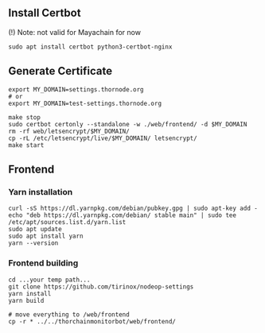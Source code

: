 ## Install Certbot

(!) Note: not valid for Mayachain for now
 
```
sudo apt install certbot python3-certbot-nginx
```

## Generate Certificate

```
export MY_DOMAIN=settings.thornode.org
# or 
export MY_DOMAIN=test-settings.thornode.org

make stop
sudo certbot certonly --standalone -w ./web/frontend/ -d $MY_DOMAIN
rm -rf web/letsencrypt/$MY_DOMAIN/
cp -rL /etc/letsencrypt/live/$MY_DOMAIN/ letsencrypt/
make start
```

## Frontend

### Yarn installation

```
curl -sS https://dl.yarnpkg.com/debian/pubkey.gpg | sudo apt-key add -
echo "deb https://dl.yarnpkg.com/debian/ stable main" | sudo tee /etc/apt/sources.list.d/yarn.list
sudo apt update
sudo apt install yarn
yarn --version
```

### Frontend building

```
cd ...your temp path...
git clone https://github.com/tirinox/nodeop-settings
yarn install
yarn build

# move everything to /web/frontend
cp -r * ../../thorchainmonitorbot/web/frontend/
```
